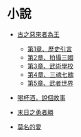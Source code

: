 
# 小說

- <a href="/小說/古之惡來者為王" class="current-tab">古之惡來者為王</a>
    - <a href="/小說/古之惡來者為王/第1章、歷史引言" class="current-tab">第1章、歷史引言</a>
    - <a href="/小說/古之惡來者為王/第2章、拍攝三國" class="current-tab">第2章、拍攝三國</a>
    - <a href="/小說/古之惡來者為王/第3章、武術學校" class="current-tab">第3章、武術學校</a>
    - <a href="/小說/古之惡來者為王/第4章、三魂七魄" class="current-tab">第4章、三魂七魄</a>
    - <a href="/小說/古之惡來者為王/第5章、武者世界" class="current-tab">第5章、武者世界</a>

- <a href="/喝杯酒，說個故事" class="current-tab">喝杯酒，說個故事</a>

- <a href="/末日之勇者勝" class="current-tab">末日之勇者勝</a>

- <a href="/莫名的愛" class="current-tab">莫名的愛</a>
